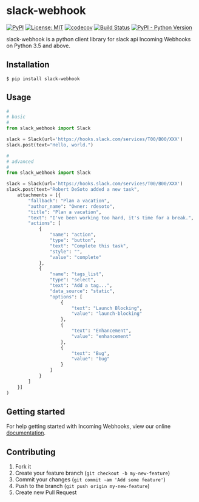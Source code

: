 # slack-webhook

[![PyPI](https://img.shields.io/pypi/v/slack-webhook)](https://pypi.org/project/slack-webhook/)
[![License: MIT](https://img.shields.io/badge/License-MIT-yellow.svg)](https://opensource.org/licenses/MIT)
[![codecov](https://codecov.io/gh/10mohi6/slack-webhook-python/branch/master/graph/badge.svg)](https://codecov.io/gh/10mohi6/slack-webhook-python)
[![Build Status](https://travis-ci.com/10mohi6/slack-webhook-python.svg?branch=master)](https://travis-ci.com/10mohi6/slack-webhook-python)
[![PyPI - Python Version](https://img.shields.io/pypi/pyversions/slack-webhook)](https://pypi.org/project/slack-webhook/)

slack-webhook is a python client library for slack api Incoming Webhooks on Python 3.5 and above.


## Installation

    $ pip install slack-webhook

## Usage

```python
#
# basic
#
from slack_webhook import Slack

slack = Slack(url='https://hooks.slack.com/services/T00/B00/XXX')
slack.post(text="Hello, world.")

#
# advanced
#
from slack_webhook import Slack

slack = Slack(url='https://hooks.slack.com/services/T00/B00/XXX')
slack.post(text="Robert DeSoto added a new task",
    attachments = [{
        "fallback": "Plan a vacation",
        "author_name": "Owner: rdesoto",
        "title": "Plan a vacation",
        "text": "I've been working too hard, it's time for a break.",
        "actions": [
            {
                "name": "action",
                "type": "button",
                "text": "Complete this task",
                "style": "",
                "value": "complete"
            },
            {
                "name": "tags_list",
                "type": "select",
                "text": "Add a tag...",
                "data_source": "static",
                "options": [
                    {
                        "text": "Launch Blocking",
                        "value": "launch-blocking"
                    },
                    {
                        "text": "Enhancement",
                        "value": "enhancement"
                    },
                    {
                        "text": "Bug",
                        "value": "bug"
                    }
                ]
            }
        ]
    }]
)


```
## Getting started

For help getting started with Incoming Webhooks, view our online [documentation](https://api.slack.com/incoming-webhooks).


## Contributing

1. Fork it
2. Create your feature branch (`git checkout -b my-new-feature`)
3. Commit your changes (`git commit -am 'Add some feature'`)
4. Push to the branch (`git push origin my-new-feature`)
5. Create new Pull Request